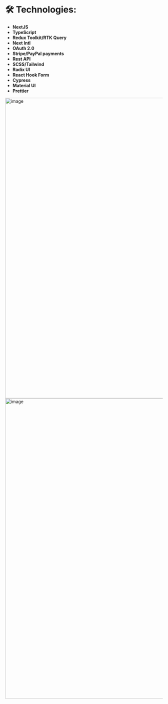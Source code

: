 # 🛠 Technologies:

- **NextJS**
- **TypeScript**
- **Redux Toolkit/RTK Query**
- **Next Intl**
- **OAuth 2.0**
- **Stripe/PayPal payments**
- **Rest API**
- **SCSS/Tailwind**
- **Radix UI**
- **React Hook Form**
- **Cypress**
- **Material UI**
- **Prettier**

<img width="960" alt="image" src="https://github.com/LuVuitton/Inctagram/assets/70014989/63ef38b7-c27f-4d58-b745-bdca5d776258">
<img width="960" alt="image" src="https://github.com/LuVuitton/Inctagram/assets/70014989/21fe88d7-a4c8-414c-850f-8d2ce77a82c4">
